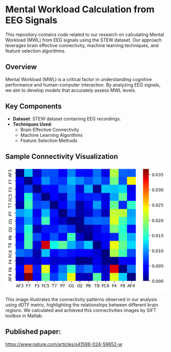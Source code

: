 # Mental Workload Calculation from EEG Signals

This repository contains code related to our research on calculating Mental Workload (MWL) from EEG signals using the STEW dataset. Our approach leverages brain effective connectivity, machine learning techniques, and feature selection algorithms.

## Overview

Mental Workload (MWL) is a critical factor in understanding cognitive performance and human-computer interaction. By analyzing EEG signals, we aim to develop models that accurately assess MWL levels.

## Key Components

- **Dataset**: STEW dataset containing EEG recordings.
- **Techniques Used**:
  - Brain Effective Connectivity
  - Machine Learning Algorithms
  - Feature Selection Methods

## Sample Connectivity Visualization

![Sample Connectivity](./files/high%20theta.png)

This image illustrates the connectivity patterns observed in our analysis using dDTF metric, highlighting the relationships between different brain regions. We calculated and achieved this connectivities images by SIFT toolbox in Matlab.

## Published paper:

https://www.nature.com/articles/s41598-024-59652-w
